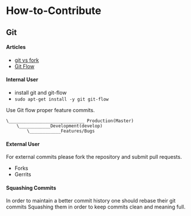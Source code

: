 # How-to-Contribute

Git
---
#### Articles
* [git vs fork](http://blogs.atlassian.com/2013/05/git-branching-and-forking-in-the-enterprise-why-fork/)
* [Git Flow](http://nvie.com/posts/a-successful-git-branching-model/)

#### Internal User
* install git and git-flow
* `sudo apt-get install -y git git-flow`

Use Git flow proper feature commits.

    \_____________________________ Production(Master)
        \____________Development(develop)
            \____________Features/Bugs

#### External User
For external commits please fork the repository and submit pull requests.
* Forks
* Gerrits

#### Squashing Commits

In order to maintain a better commit history one should rebase their git commits Squashing them in order to keep commits clean and meaning full.
